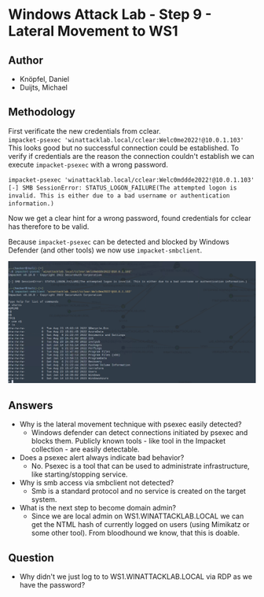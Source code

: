 # Windows Attack Lab - Step 9 - Lateral Movement to WS1

## Author
* Knöpfel, Daniel
* Duijts, Michael

## Methodology

First verificate the new credentials from cclear.  
`impacket-psexec 'winattacklab.local/cclear:Welc0me2022!@10.0.1.103'`  
This looks good but no successful connection could be established. To verify if credentials are the reason the connection couldn't establish we can execute `impacket-psexec` with a wrong password.
```
impacket-psexec 'winattacklab.local/cclear:Welc0mddde2022!@10.0.1.103'
[-] SMB SessionError: STATUS_LOGON_FAILURE(The attempted logon is invalid. This is either due to a bad username or authentication information.)
```
Now we get a clear hint for a wrong password, found credentials for cclear has therefore to be valid.

Because `impacket-psexec` can be detected and blocked by Windows Defender (and other tools) we now use `impacket-smbclient`.

![smbclient-access](Media/04-impacket-smbclient-ls.png)

## Answers

* Why is the lateral movement technique with psexec easily detected?
  * Windows defender can detect connections initiated by psexec and blocks them. Publicly known tools - like tool in the Impacket collection - are easily detectable.
* Does a psexec alert always indicate bad behavior?
  * No. Psexec is a tool that can be used to administrate infrastructure, like starting/stopping service.
* Why is smb access via smbclient not detected?
  * Smb is a standard protocol and no service is created on the target system.
* What is the next step to become domain admin?
  * Since we are local admin on WS1.WINATTACKLAB.LOCAL we can get the NTML hash of currently logged on users (using Mimikatz or some other tool). From bloodhound we know, that this is doable.

## Question
- Why didn't we just log to to WS1.WINATTACKLAB.LOCAL via RDP as we have the password?